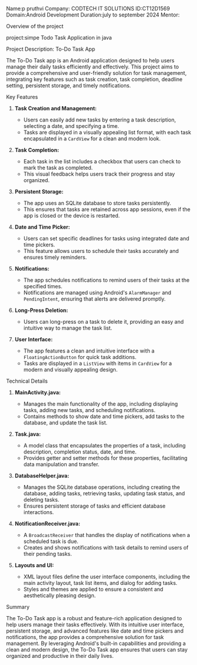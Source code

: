 Name:p pruthvi
Company: CODTECH IT SOLUTIONS
ID:CT12D1569
Domain:Android Development
Duration:july to september 2024
Mentor:

 Overview of the project

 project:simpe Todo Task Application in java

   Project Description: To-Do Task App

The To-Do Task app is an Android application designed to help users manage their daily tasks efficiently and effectively. This project aims to provide a comprehensive and user-friendly solution for task management, integrating key features such as task creation, task completion, deadline setting, persistent storage, and timely notifications.

 Key Features

1. **Task Creation and Management:**
   - Users can easily add new tasks by entering a task description, selecting a date, and specifying a time. 
   - Tasks are displayed in a visually appealing list format, with each task encapsulated in a `CardView` for a clean and modern look.

2. **Task Completion:**
   - Each task in the list includes a checkbox that users can check to mark the task as completed. 
   - This visual feedback helps users track their progress and stay organized.

3. **Persistent Storage:**
   - The app uses an SQLite database to store tasks persistently. 
   - This ensures that tasks are retained across app sessions, even if the app is closed or the device is restarted.

4. **Date and Time Picker:**
   - Users can set specific deadlines for tasks using integrated date and time pickers.
   - This feature allows users to schedule their tasks accurately and ensures timely reminders.

5. **Notifications:**
   - The app schedules notifications to remind users of their tasks at the specified times.
   - Notifications are managed using Android's `AlarmManager` and `PendingIntent`, ensuring that alerts are delivered promptly.

6. **Long-Press Deletion:**
   - Users can long-press on a task to delete it, providing an easy and intuitive way to manage the task list.

7. **User Interface:**
   - The app features a clean and intuitive interface with a `FloatingActionButton` for quick task additions.
   - Tasks are displayed in a `ListView` with items in `CardView` for a modern and visually appealing design.

 Technical Details

1. **MainActivity.java:**
   - Manages the main functionality of the app, including displaying tasks, adding new tasks, and scheduling notifications.
   - Contains methods to show date and time pickers, add tasks to the database, and update the task list.

2. **Task.java:**
   - A model class that encapsulates the properties of a task, including description, completion status, date, and time.
   - Provides getter and setter methods for these properties, facilitating data manipulation and transfer.

3. **DatabaseHelper.java:**
   - Manages the SQLite database operations, including creating the database, adding tasks, retrieving tasks, updating task status, and deleting tasks.
   - Ensures persistent storage of tasks and efficient database interactions.

4. **NotificationReceiver.java:**
   - A `BroadcastReceiver` that handles the display of notifications when a scheduled task is due.
   - Creates and shows notifications with task details to remind users of their pending tasks.

5. **Layouts and UI:**
   - XML layout files define the user interface components, including the main activity layout, task list items, and dialog for adding tasks.
   - Styles and themes are applied to ensure a consistent and aesthetically pleasing design.

 Summary

The To-Do Task app is a robust and feature-rich application designed to help users manage their tasks effectively. With its intuitive user interface, persistent storage, and advanced features like date and time pickers and notifications, the app provides a comprehensive solution for task management. By leveraging Android's built-in capabilities and providing a clean and modern design, the To-Do Task app ensures that users can stay organized and productive in their daily lives.
